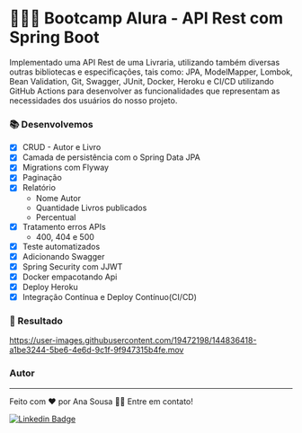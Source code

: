 #  👩🏻‍💻 Bootcamp Alura - API Rest com Spring Boot

<p>Implementado uma API Rest de uma Livraria, utilizando também diversas outras bibliotecas e especificações, tais como: JPA, ModelMapper, Lombok, Bean Validation, 
Git, Swagger, JUnit, Docker, Heroku e CI/CD utilizando GitHub Actions para desenvolver as funcionalidades que representam as necessidades dos usuários do nosso projeto.

### 📚 Desenvolvemos
- [x] CRUD - Autor e Livro
- [x] Camada de persistência com o Spring Data JPA
- [x] Migrations com Flyway
- [x] Paginação 
- [x] Relatório 
  - Nome Autor
  - Quantidade Livros publicados
  - Percentual
- [x] Tratamento erros APIs
  - 400, 404 e 500
- [x] Teste automatizados
- [x] Adicionando Swagger
- [x] Spring Security com JJWT
- [x] Docker empacotando Api
- [x] Deploy Heroku
- [x] Integração Contínua e Deploy Contínuo(CI/CD) 
 
### 🚀 Resultado
https://user-images.githubusercontent.com/19472198/144836418-a1be3244-5be6-4e6d-9c1f-9f947315b4fe.mov


### Autor
---
Feito com ❤️ por Ana Sousa 👋🏽 Entre em contato!

[![Linkedin Badge](https://img.shields.io/badge/-Ana-blue?style=flat-square&logo=Linkedin&logoColor=white&link=https://www.linkedin.com/in/ana-sousa-1841a6104/)](https://www.linkedin.com/in/ana-sousa-1841a6104/)

